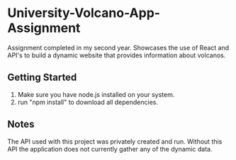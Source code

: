 # University-Volcano-App-Assignment
Assignment completed in my second year. Showcases the use of React and API's to build a dynamic website that provides information about volcanos.

## Getting Started
1. Make sure you have node.js installed on your system.
2. run "npm install" to download all dependencies.

## Notes
The API used with this project was privately created and run. Without this API the application does not currently gather any of the dynamic data.

